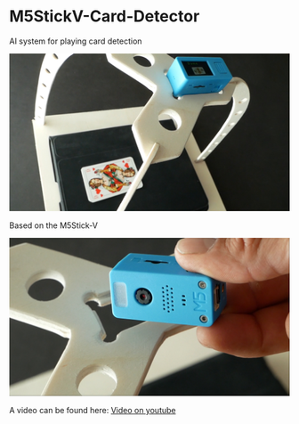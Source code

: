 # M5StickV-Card-Detector
AI system for playing card detection

![M5StickC](/images/Card-Detector_03.jpg)

Based on the M5Stick-V

![M5StickC](/images/Card-Detector_02.jpg)

A video can be found here:
[Video on youtube](https://youtu.be/QEzJzMEjdW4)
